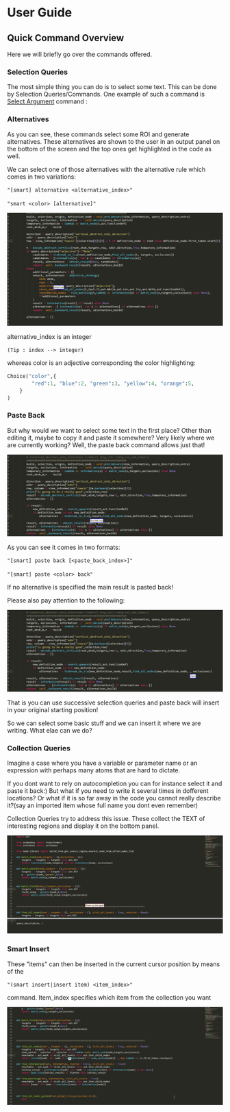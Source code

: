 # User Guide 

## Quick Command Overview

Here we will briefly go over the commands offered.

### Selection Queries

The most simple thing you can do is to select some text. This can be done by Selection Queries/Commands. One example of such a command is [Select Argument](SelectArgument.md) command :

### Alternatives

As you can see, these commands select some ROI and generate alternatives. These alternatives are shown to the user in an output panel on the bottom of the screen and the top ones get highlighted in the code as well. 

We can select one of those alternatives with the alternative rule which comes in two variations:

```
"[smart] alternative <alternative_index>"

"smart <color> [alternative]"
```
![](./gif/d1.gif)

alternative_index is an integer
```
(Tip : index --> integer)
``` 
whereas color is an adjective corresponding the color highlighting:

```python
Choice("color",{
		"red":1, "blue":2, "green":3, "yellow":4, "orange":5, 
	} 
)
```

### Paste Back 

But why would we want to select some text in the first place? Other than editing it, maybe to copy it and paste it somewhere? Very likely where we are currently working? Well, the paste back command allows just that! 

![](./gif/d2.gif)

As you can see it comes in two formats: 
```
"[smart] paste back [<paste_back_index>]"

"[smart] paste <color> back"
```

If no alternative is specified the main result is pasted back!

Please also pay attention to the following:

![](./gif/d3.gif)

That is you can use successive selection queries and paste back will insert in your original starting position!


So we can select some basic stuff and we can insert it where we are writing. What elae can we do?

### Collection Queries 

Imagine a case where you have a variable or parameter name or an expression with perhaps many atoms that are hard to dictate. 

If you dont want to rely on autocompletion you can for instance select it and paste it back:) But what if you need to write it several times in dofferent locations? Or what if it is so far away in the code you cannot really describe it?(say an imported item whose full name you dont even remember)


Collection Queries try to address this issue. These collect the TEXT of interesting regions and display it on the bottom panel.


![](./gif/d4.gif)

### Smart Insert 

These "items" can then be inserted in the current cursor position by means of the 

```
"(smart insert|insert item) <item_index>"
```
command. Item_index specifies which item from the collection you want

![](./gif/d5.gif)

